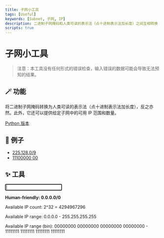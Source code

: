 ```yaml
---
title: 子网小工具
tags: [Useful]
keywords: [Subnet, 子网, IP]
description: 二进制子网掩码和人类可读的表示法（点十进制表示法加长度）之间互相转换
scripts: true
---
```


<style>
    span.example {
        text-decoration: underline;
        cursor: pointer;
    }
    span#primary, span#primary-result {
        font-weight: bold;
    }
    span.name {
        user-select: none;
    }
    span.name::after {
        content: ": ";
    }
</style>

# 子网小工具

> 注意：本工具没有任何形式的错误检查，输入错误的数据可能会导致无法预知的结果。

## 🪄 功能

将二进制子网掩码转换为人类可读的表示法（点十进制表示法加长度），反之亦然。此外，它还可以提供给定子网中的可用 IP 范围和数量。

[Python 版本](https://github.com/PRO-2684/gadgets/tree/main/subnet_helper)

## 🍻 例子

- <span class="example">225.128.0/9</span>
- <span class="example">11100000 00</span>

## ✨ 工具

<input autofocus id="query">

<span id="primary" class="name">Human-friendly</span><span id="primary-result" class="value">0.0.0.0/0</span>

<span id="count" class="name">Available IP count</span><span class="value">2^<span id="count-len">32</span> = <span id="count-val">4294967296</span></span>

<span id="range" class="name">Available IP range</span><span class="value"><span id="start">0.0.0.0</span> - <span id="end">255.255.255.255</span></span>

<span id="range-bin" class="name">Available IP range (bin)</span><span class="value"><span id="start-bin">00000000 00000000 00000000 00000000</span> - <span id="end-bin">11111111 11111111 11111111 11111111</span></span>
